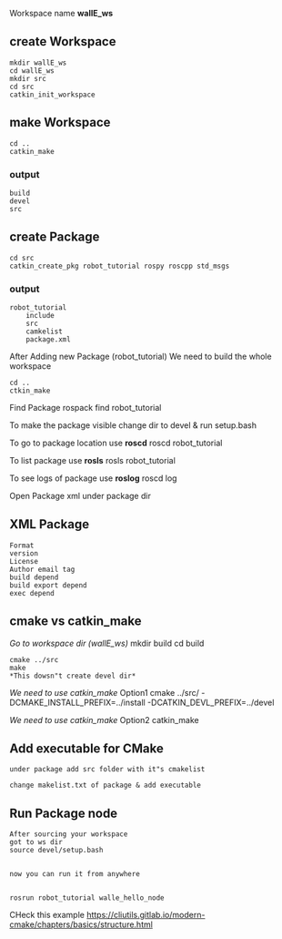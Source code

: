  Workspace name  **wallE_ws**


## create Workspace
    mkdir wallE_ws
    cd wallE_ws
    mkdir src
    cd src
    catkin_init_workspace


## make Workspace
    cd ..
    catkin_make

### output
    build
    devel
    src


## create Package  
    cd src
    catkin_create_pkg robot_tutorial rospy roscpp std_msgs

### output
    robot_tutorial
        include
        src
        camkelist
        package.xml


After Adding new Package (robot_tutorial)
We need to build the whole workspace


    cd ..
    ctkin_make


Find Package
    rospack find robot_tutorial

To make the package visible
    change dir to devel & run setup.bash


To go to package location use **roscd**
    roscd robot_tutorial

To list package use **rosls**
    rosls robot_tutorial

To see logs of package use **roslog**
    roscd log

Open Package xml under package dir



## XML Package
    Format
    version
    License
    Author email tag
    build depend
    build export depend
    exec depend



## cmake vs catkin_make

*Go to workspace dir (wallE_ws)*
    mkdir build
    cd build
    
    cmake ../src
    make   
    *This dowsn"t create devel dir*

*We need to use catkin_make*  Option1
    cmake ../src/ -DCMAKE_INSTALL_PREFIX=../install -DCATKIN_DEVL_PREFIX=../devel

*We need to use catkin_make*  Option2
    catkin_make



## Add executable for CMake

    under package add src folder with it"s cmakelist

    change makelist.txt of package & add executable

## Run Package node 
    After sourcing your workspace
    got to ws dir
    source devel/setup.bash


    now you can run it from anywhere    


    rosrun robot_tutorial walle_hello_node


CHeck this example
    https://cliutils.gitlab.io/modern-cmake/chapters/basics/structure.html
